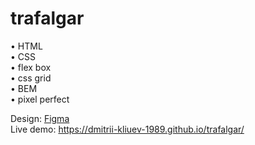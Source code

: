 # trafalgar

• HTML  
• CSS  
• flex box  
• css grid  
• BEM  
• pixel perfect

Design: [Figma](https://www.figma.com/file/yA7ffwt35fyV22QvhAn6PI/trafalgar-landing-page-for-figma?node-id=0%3A1)  
Live demo: https://dmitrii-kliuev-1989.github.io/trafalgar/
